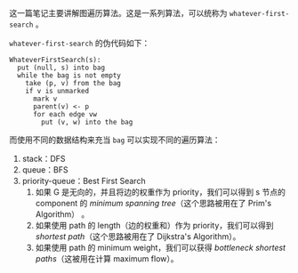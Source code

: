 这一篇笔记主要讲解图遍历算法。这是一系列算法，可以统称为 `whatever-first-search` 。

`whatever-first-search` 的伪代码如下：

```
WhateverFirstSearch(s):
  put (null, s) into bag
  while the bag is not empty
    take (p, v) from the bag
    if v is unmarked
      mark v
      parent(v) <- p
      for each edge vw
        put (v, w) into the bag
```

而使用不同的数据结构来充当 `bag` 可以实现不同的遍历算法：

1. stack：DFS
2. queue：BFS
3. priority-queue：Best First Search
   1. 如果 G 是无向的，并且将边的权重作为 priority，我们可以得到 s 节点的 component 的 _minimum spanning tree_（这个思路被用在了 Prim's Algorithm） 。
   2. 如果使用 path 的 length（边的权重和）作为 priority，我们可以得到 _shortest path_（这个思路被用在了 Dijkstra's Algorithm）。
   3. 如果使用 path 的 minimum weight，我们可以获得 _bottleneck shortest paths_（这被用在计算 maximum flow）。
